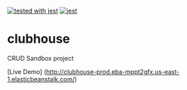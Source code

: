 [![tested with jest](https://img.shields.io/badge/tested_with-jest-99424f.svg)](https://github.com/facebook/jest)
[![jest](https://jestjs.io/img/jest-badge.svg)](https://github.com/facebook/jest)

# clubhouse
CRUD Sandbox project 

[Live Demo] (http://clubhouse-prod.eba-mppt2gfx.us-east-1.elasticbeanstalk.com/)
